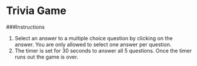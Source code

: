 # Trivia Game

###Instructions

1. Select an answer to a multiple choice question by clicking on the answer. You are only allowed to select one answer per question.
2. The timer is set for 30 seconds to answer all 5 questions. Once the timer runs out the game is over.
